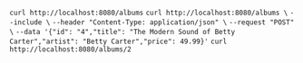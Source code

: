 ``curl http://localhost:8080/albums``
``curl http://localhost:8080/albums \``
    ``--include \``
    ``--header "Content-Type: application/json" \``
    ``--request "POST" \``
    ``--data '{"id": "4","title": "The Modern Sound of Betty Carter","artist": "Betty Carter","price": 49.99}'``
``curl http://localhost:8080/albums/2``
